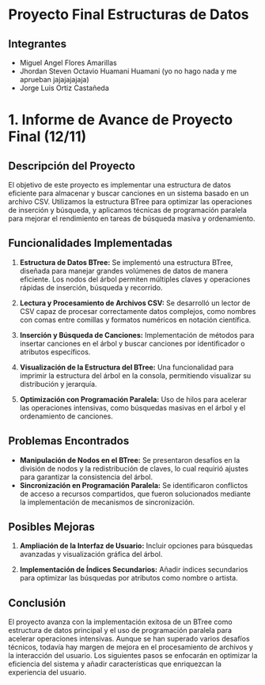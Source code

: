 # Proyecto Final Estructuras de Datos

## Integrantes

- Miguel Angel Flores Amarillas
- Jhordan Steven Octavio Huamani Huamani (yo no hago nada y me aprueban jajajajajaja)
- Jorge Luis Ortiz Castañeda

# 1. Informe de Avance de Proyecto Final (12/11)


## Descripción del Proyecto
El objetivo de este proyecto es implementar una estructura de datos eficiente para almacenar y buscar canciones en un sistema basado en un archivo CSV. Utilizamos la estructura BTree para optimizar las operaciones de inserción y búsqueda, y aplicamos técnicas de programación paralela para mejorar el rendimiento en tareas de búsqueda masiva y ordenamiento.

## Funcionalidades Implementadas

1. **Estructura de Datos BTree:** 
   Se implementó una estructura BTree, diseñada para manejar grandes volúmenes de datos de manera eficiente. Los nodos del árbol permiten múltiples claves y operaciones rápidas de inserción, búsqueda y recorrido.
   
2. **Lectura y Procesamiento de Archivos CSV:** 
   Se desarrolló un lector de CSV capaz de procesar correctamente datos complejos, como nombres con comas entre comillas y formatos numéricos en notación científica.

3. **Inserción y Búsqueda de Canciones:** 
   Implementación de métodos para insertar canciones en el árbol y buscar canciones por identificador o atributos específicos.

4. **Visualización de la Estructura del BTree:** 
   Una funcionalidad para imprimir la estructura del árbol en la consola, permitiendo visualizar su distribución y jerarquía.

5. **Optimización con Programación Paralela:** 
   Uso de hilos para acelerar las operaciones intensivas, como búsquedas masivas en el árbol y el ordenamiento de canciones.

## Problemas Encontrados

- **Manipulación de Nodos en el BTree:** 
  Se presentaron desafíos en la división de nodos y la redistribución de claves, lo cual requirió ajustes para garantizar la consistencia del árbol.
- **Sincronización en Programación Paralela:** 
  Se identificaron conflictos de acceso a recursos compartidos, que fueron solucionados mediante la implementación de mecanismos de sincronización.

## Posibles Mejoras

1. **Ampliación de la Interfaz de Usuario:** 
   Incluir opciones para búsquedas avanzadas y visualización gráfica del árbol.

2. **Implementación de Índices Secundarios:** 
   Añadir índices secundarios para optimizar las búsquedas por atributos como nombre o artista.

## Conclusión

El proyecto avanza con la implementación exitosa de un BTree como estructura de datos principal y el uso de programación paralela para acelerar operaciones intensivas. Aunque se han superado varios desafíos técnicos, todavía hay margen de mejora en el procesamiento de archivos y la interacción del usuario. Los siguientes pasos se enfocarán en optimizar la eficiencia del sistema y añadir características que enriquezcan la experiencia del usuario.

